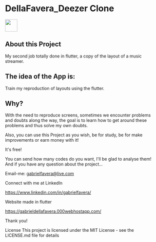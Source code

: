 # DellaFavera_Deezer Clone

<img src="https://i.imgur.com/BFVz34Z.mp4" width="40" height="40" />



## About this Project
My second job totally done in flutter, a copy of the layout of a music streamer.

## The idea of the App is:
Train my reproduction of layouts using the flutter.

## Why?
With the need to reproduce screens, sometimes we encounter problems and doubts along the way, the goal is to learn how to get around these problems and thus solve my own doubts.

Also, you can use this Project as you wish, be for study, be for make improvements or earn money with it!

It's free!

You can send how many codes do you want, I'll be glad to analyse them! And if you have any question about the project...

Email-me: gabrielfavera@live.com

Connect with me at LinkedIn

https://www.linkedin.com/in/gabrielfavera/

Website made in flutter

https://gabrieldellafavera.000webhostapp.com/

Thank you!

License This project is licensed under the MIT License - see the LICENSE.md file for details
